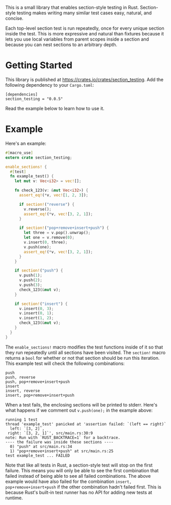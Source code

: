 This is a small library that enables section-style testing in Rust.
Section-style testing makes writing many similar test cases easy, natural,
and concise.

Each top-level section test is run repeatedly, once for every unique
section inside the test. This is more expressive and natural than fixtures
because it lets you use local variables from parent scopes inside a section
and because you can nest sections to an arbitrary depth.

# Getting Started

This library is published at https://crates.io/crates/section_testing. Add the
following dependency to your `Cargo.toml`:

```
[dependencies]
section_testing = "0.0.5"
```

Read the example below to learn how to use it.

# Example

Here's an example:

```rust
#[macro_use]
extern crate section_testing;

enable_sections! {
  #[test]
  fn example_test() {
    let mut v: Vec<i32> = vec![];

    fn check_123(v: &mut Vec<i32>) {
      assert_eq!(*v, vec![1, 2, 3]);

      if section!("reverse") {
        v.reverse();
        assert_eq!(*v, vec![3, 2, 1]);
      }

      if section!("pop+remove+insert+push") {
        let three = v.pop().unwrap();
        let one = v.remove(0);
        v.insert(0, three);
        v.push(one);
        assert_eq!(*v, vec![3, 2, 1]);
      }
    }

    if section!("push") {
      v.push(1);
      v.push(2);
      v.push(3);
      check_123(&mut v);
    }

    if section!("insert") {
      v.insert(0, 3);
      v.insert(0, 1);
      v.insert(1, 2);
      check_123(&mut v);
    }
  }
}
```

The `enable_sections!` macro modifies the test functions inside of it so
that they run repeatedly until all sections have been visited. The
`section!` macro returns a `bool` for whether or not that section should be
run this iteration. This example test will check the following combinations:

```
push
push, reverse
push, pop+remove+insert+push
insert
insert, reverse
insert, pop+remove+insert+push
```

When a test fails, the enclosing sections will be printed to stderr. Here's
what happens if we comment out `v.push(one);` in the example above:

```
running 1 test
thread 'example_test' panicked at 'assertion failed: `(left == right)`
  left: `[3, 2]`,
 right: `[3, 2, 1]`', src/main.rs:30:9
note: Run with `RUST_BACKTRACE=1` for a backtrace.
---- the failure was inside these sections ----
  0) "push" at src/main.rs:34
  1) "pop+remove+insert+push" at src/main.rs:25
test example_test ... FAILED
```

Note that like all tests in Rust, a section-style test will stop on the
first failure. This means you will only be able to see the first combination
that failed instead of being able to see all failed combinations. The above
example would have also failed for the combination `insert,
pop+remove+insert+push` if the other combination hadn't failed first. This
is because Rust's built-in test runner has no API for adding new tests at
runtime.
